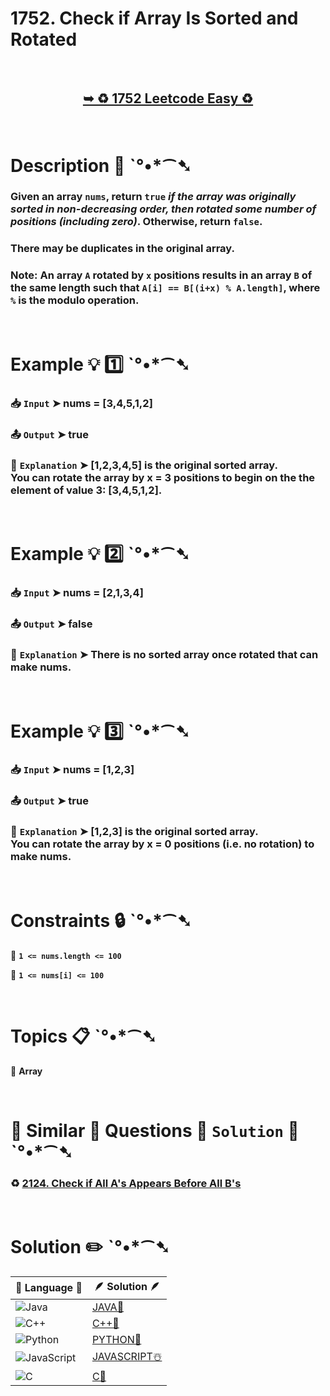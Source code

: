 # 1752. Check if Array Is Sorted and Rotated

</br>

<h2 align="center"> 

<a href="https://leetcode.com/problems/check-if-array-is-sorted-and-rotated/description/?envType=daily-question&envId=2025-02-02"><strong>➥ ♻️ 1752 Leetcode Easy ♻️ </strong></a>
</h2>

</br>

# Description 📜 ˋ°•*⁀➷

### Given an array `nums`, return `true` *if the array was originally sorted in non-decreasing order, then rotated some number of positions (including zero)*. Otherwise, return `false`.

### There may be duplicates in the original array.

### Note: An array `A` rotated by `x` positions results in an array `B` of the same length such that `A[i] == B[(i+x) % A.length]`, where `%` is the modulo operation.

</br>

# Example 💡 1️⃣ ˋ°•*⁀➷

  ### 📥 `Input`  ➤ nums = [3,4,5,1,2]

  ### 📤 `Output`  ➤ true

  ### 🔦 `Explanation`  ➤ [1,2,3,4,5] is the original sorted array.</br> You can rotate the array by x = 3 positions to begin on the the element of value 3: [3,4,5,1,2].

</br>

# Example 💡 2️⃣ ˋ°•*⁀➷

  ### 📥 `Input` ➤ nums = [2,1,3,4]

  ### 📤 `Output`  ➤ false

  ### 🔦 `Explanation` ➤ There is no sorted array once rotated that can make nums.

</br>

# Example 💡 3️⃣ ˋ°•*⁀➷

  ### 📥 `Input` ➤ nums = [1,2,3]

  ### 📤 `Output`  ➤ true

  ### 🔦 `Explanation`  ➤ [1,2,3] is the original sorted array. </br>You can rotate the array by x = 0 positions (i.e. no rotation) to make nums.

</br>

# Constraints 🔒 ˋ°•*⁀➷

🔹 **`1 <= nums.length <= 100`** </br>

🔹 **`1 <= nums[i] <= 100`** </br>

</br>

# Topics 📋 ˋ°•*⁀➷

🔸 **Array**  </br>

</br>

# 🌯 Similar 🍲 Questions 🍜 `Solution` 🍱 ˋ°•*⁀➷

### ♻️ [2124. Check if All A's Appears Before All B's]() </br>

</br>

# Solution ✏️ ˋ°•*⁀➷

| 📒 Language 📒  | 🪶 Solution 🪶 |
| ------------- | ------------- |
|  ![Java](https://img.shields.io/badge/java-%23ED8B00.svg?style=for-the-badge&logo=openjdk&logoColor=white)  | [JAVA🍁]() |
|  ![C++](https://img.shields.io/badge/c++-%2300599C.svg?style=for-the-badge&logo=c%2B%2B&logoColor=white)  | [C++🎲]()  |
|  ![Python](https://img.shields.io/badge/python-3670A0?style=for-the-badge&logo=python&logoColor=ffdd54)    | [PYTHON🍰]() |
| ![JavaScript](https://img.shields.io/badge/javascript-%23323330.svg?style=for-the-badge&logo=javascript&logoColor=%23F7DF1E)   | [JAVASCRIPT☃️]() |
|   ![C](https://img.shields.io/badge/c-%2300599C.svg?style=for-the-badge&logo=c&logoColor=white)   | [C💖]()  |

